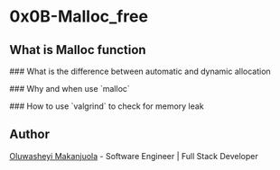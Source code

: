 # 0x0B-Malloc_free
## What is Malloc function
<p>

</p>
### What is the difference between automatic and dynamic allocation
<p>
</p>
### Why and when use `malloc`
<p>

</p>
### How to use `valgrind` to check for memory leak
<p>

</p>

## Author
[Oluwasheyi Makanjuola](https://github.com/mxcoded) - Software Engineer | Full Stack Developer

